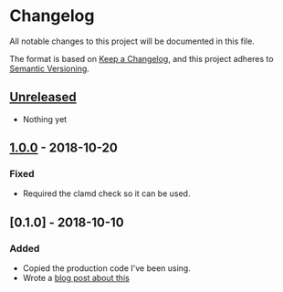 # Changelog
All notable changes to this project will be documented in this file.

The format is based on [Keep a Changelog](https://keepachangelog.com/en/1.0.0/),
and this project adheres to [Semantic Versioning](https://semver.org/spec/v2.0.0.html).

## [Unreleased]
- Nothing yet

## [1.0.0] - 2018-10-20
### Fixed
- Required the clamd check so it can be used.

## [0.1.0] - 2018-10-10
### Added
- Copied the production code I've been using.
- Wrote a [blog post about this](https://www.spacebabies.nl/portfolio/clamav-monitoring-using-ok-computer/)

[Unreleased]: https://github.com/spacebabies/ok_computer-clamav/compare/v1.0.0...HEAD
[1.0.0]: https://github.com/spacebabies/ok_computer-clamav/compare/v0.1.0...v1.0.0
